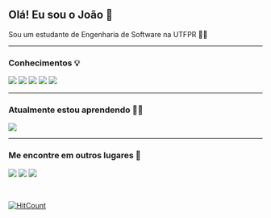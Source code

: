 ## Olá! Eu sou o João 👋

Sou um estudante de Engenharia de Software na UTFPR :student:

<hr/>

### Conhecimentos :bulb:
<a href="#!"><img src="https://img.shields.io/badge/HTML5-E34F26?style=for-the-badge&logo=html5&logoColor=white"/></a> <a href="#!"><img src="https://img.shields.io/badge/CSS-239120?&style=for-the-badge&logo=css3&logoColor=white"/></a> <a href="#!"><img src="https://img.shields.io/badge/PHP-777BB4?style=for-the-badge&logo=php&logoColor=white"/></a> <a href="#!"><img src="https://img.shields.io/badge/Bootstrap-563D7C?style=for-the-badge&logo=bootstrap&logoColor=white"/></a> <a href="#!"><img src="https://img.shields.io/badge/MySQL-00000F?style=for-the-badge&logo=mysql&logoColor=white"/></a>
<hr/>

### Atualmente estou aprendendo :technologist:
<a href="#!"><img src="https://img.shields.io/badge/Python-3776AB?style=for-the-badge&logo=python&logoColor=white"/></a>
<hr/>

### Me encontre em outros lugares :loudspeaker:
<a href="#!"><img src="https://img.shields.io/badge/Instagram-E4405F?style=for-the-badge&logo=instagram&logoColor=white"/></a> <a href="#!"><img src="https://img.shields.io/badge/LinkedIn-0077B5?style=for-the-badge&logo=linkedin&logoColor=white"/></a> <a href="#!"><img src="https://img.shields.io/badge/GitHub-100000?style=for-the-badge&logo=github&logoColor=white"/></a>

</br>

[![HitCount](http://hits.dwyl.com/joaovictor-loureiro/joaovictor-loureiro.svg)](http://hits.dwyl.com/joaovictor-loureiro/joaovictor-loureiro)
